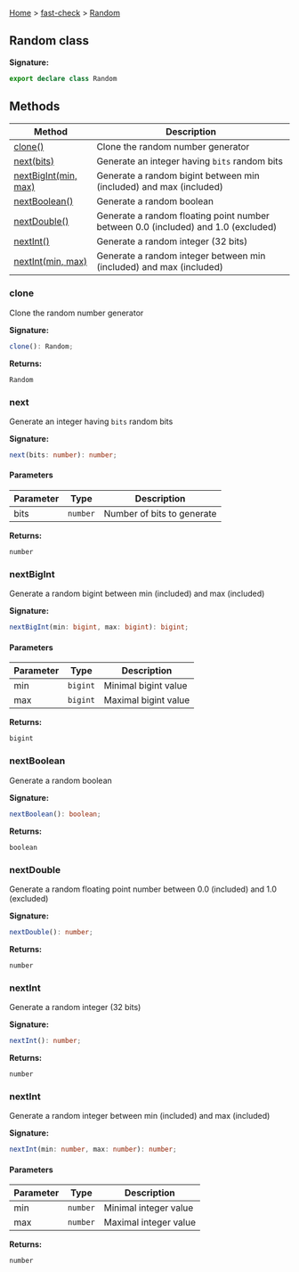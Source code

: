 [Home](/) &gt; [fast-check](../fast-check.md) &gt; [Random](Random.md)

## Random class

<b>Signature:</b>

```typescript
export declare class Random 
```

## Methods

|  Method | Description |
|  --- | --- |
|  [clone()](Random.md#clone) | Clone the random number generator |
|  [next(bits)](Random.md#next) | Generate an integer having <code>bits</code> random bits |
|  [nextBigInt(min, max)](Random.md#nextbigint) | Generate a random bigint between min (included) and max (included) |
|  [nextBoolean()](Random.md#nextboolean) | Generate a random boolean |
|  [nextDouble()](Random.md#nextdouble) | Generate a random floating point number between 0.0 (included) and 1.0 (excluded) |
|  [nextInt()](Random.md#nextint) | Generate a random integer (32 bits) |
|  [nextInt(min, max)](Random.md#nextint) | Generate a random integer between min (included) and max (included) |

### clone

Clone the random number generator

<b>Signature:</b>

```typescript
clone(): Random;
```
<b>Returns:</b>

`Random`

### next

Generate an integer having `bits` random bits

<b>Signature:</b>

```typescript
next(bits: number): number;
```

#### Parameters

|  Parameter | Type | Description |
|  --- | --- | --- |
|  bits | <code>number</code> | Number of bits to generate |

<b>Returns:</b>

`number`

### nextBigInt

Generate a random bigint between min (included) and max (included)

<b>Signature:</b>

```typescript
nextBigInt(min: bigint, max: bigint): bigint;
```

#### Parameters

|  Parameter | Type | Description |
|  --- | --- | --- |
|  min | <code>bigint</code> | Minimal bigint value |
|  max | <code>bigint</code> | Maximal bigint value |

<b>Returns:</b>

`bigint`

### nextBoolean

Generate a random boolean

<b>Signature:</b>

```typescript
nextBoolean(): boolean;
```
<b>Returns:</b>

`boolean`

### nextDouble

Generate a random floating point number between 0.0 (included) and 1.0 (excluded)

<b>Signature:</b>

```typescript
nextDouble(): number;
```
<b>Returns:</b>

`number`

### nextInt

Generate a random integer (32 bits)

<b>Signature:</b>

```typescript
nextInt(): number;
```
<b>Returns:</b>

`number`

### nextInt

Generate a random integer between min (included) and max (included)

<b>Signature:</b>

```typescript
nextInt(min: number, max: number): number;
```

#### Parameters

|  Parameter | Type | Description |
|  --- | --- | --- |
|  min | <code>number</code> | Minimal integer value |
|  max | <code>number</code> | Maximal integer value |

<b>Returns:</b>

`number`

